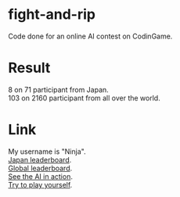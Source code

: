 # fight-and-rip
Code done for an online AI contest on CodinGame.

# Result
8 on 71 participant from Japan.  
103 on 2160 participant from all over the world.

# Link
My username is "Ninja".  
[Japan leaderboard](https://www.codingame.com/leaderboards/challenge/a-code-of-ice-and-fire/country/jp).  
[Global leaderboard](https://www.codingame.com/leaderboards/challenge/a-code-of-ice-and-fire/global).  
[See the AI in action](https://www.codingame.com/replay/391528208).  
[Try to play yourself](https://www.codingame.com/multiplayer/bot-programming/a-code-of-ice-and-fire).
